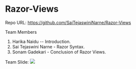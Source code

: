 # Razor-Views
Repo URL: https://github.com/SaiTejaswiniNarne/Razor-Views

Team Members 

1. Harika Naidu -- Introduction.
2. Sai Tejaswini Narne - Razor Syntax.
3. Sonam Gadekari - Conclusion of Razor Views.

Team Slide:
![](https://raw.githubusercontent.com/SaiTejaswiniNarne/Razor-Views/master/slide.PNG)

